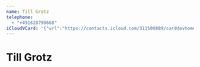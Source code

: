 ```yaml
---
name: Till Grotz
telephone:
  - "+491628799668"
iCloudVCard: '{"url":"https://contacts.icloud.com/311500889/carddavhome/card/C5C6D293-89B6-469A-9361-36D1CFC46DDA.vcf","etag":"\"lybklye0\"","data":"BEGIN:VCARD\r\nVERSION:3.0\r\nFN:\r\nN:Grotz;Till;;;\r\nUID:809CF20B-976A-4C9E-B8C4-936BCCC228EC\r\nPRODID:-//Apple Inc.//iOS 17.5.1//EN\r\nREV:2025-04-03T22:03:24Z\r\nORG:;\r\nTEL:+491628799668\r\nEND:VCARD"}'
---
```

# Till Grotz